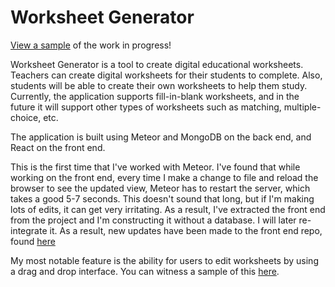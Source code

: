 # Worksheet Generator
[View a sample](https://saanderson1987.github.io/worksheet-generator-sample/) of the work in progress!

Worksheet Generator is a tool to create digital educational worksheets. Teachers can create digital worksheets for their students to complete. Also, students will be able to create their own worksheets to help them study. Currently, the application supports fill-in-blank worksheets, and in the future it will support other types of worksheets such as matching, multiple-choice, etc.

The application is built using Meteor and MongoDB on the back end, and React on the front end.

This is the first time that I've worked with Meteor. I've found that while working on the front end, every time I make a change to file and reload the browser to see the updated view, Meteor has to restart the server, which takes a good 5-7 seconds. This doesn't sound that long, but if I'm making lots of edits, it can get very irritating. As a result, I've extracted the front end from the project and I'm constructing it without a database. I will later re-integrate it. As a result, new updates have been made to the front end repo, found [here](https://github.com/saanderson1987/worksheet-generator-frontend)

My most notable feature is the ability for users to edit worksheets by using a drag and drop interface. You can witness a sample of this [here](https://saanderson1987.github.io/worksheet-generator-sample/).
